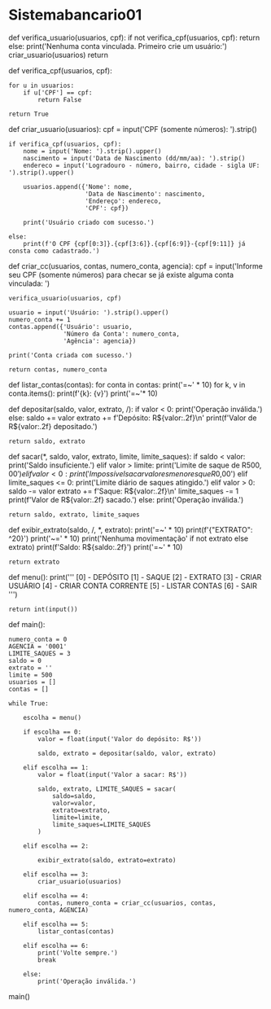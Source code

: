 # Sistemabancario01
def verifica_usuario(usuarios, cpf):
    if not verifica_cpf(usuarios, cpf):
        return
    else:
        print('Nenhuma conta vinculada. Primeiro crie um usuário:')
        criar_usuario(usuarios)
        return


def verifica_cpf(usuarios, cpf):

    for u in usuarios:
        if u['CPF'] == cpf:
            return False

    return True


def criar_usuario(usuarios):
    cpf = input('CPF (somente números): ').strip()

    if verifica_cpf(usuarios, cpf):
        nome = input('Nome: ').strip().upper()
        nascimento = input('Data de Nascimento (dd/mm/aa): ').strip()
        endereco = input('Logradouro - número, bairro, cidade - sigla UF: ').strip().upper()

        usuarios.append({'Nome': nome,
                         'Data de Nascimento': nascimento,
                         'Endereço': endereco,
                         'CPF': cpf})

        print('Usuário criado com sucesso.')

    else:
        print(f'O CPF {cpf[0:3]}.{cpf[3:6]}.{cpf[6:9]}-{cpf[9:11]} já consta como cadastrado.')


def criar_cc(usuarios, contas, numero_conta, agencia):
    cpf = input('Informe seu CPF (somente números) para checar se já existe alguma conta vinculada: ')

    verifica_usuario(usuarios, cpf)

    usuario = input('Usuário: ').strip().upper()
    numero_conta += 1
    contas.append({'Usuário': usuario,
                   'Número da Conta': numero_conta,
                   'Agência': agencia})

    print('Conta criada com sucesso.')

    return contas, numero_conta


def listar_contas(contas):
    for conta in contas:
        print('=~' * 10)
        for k, v in conta.items():
            print(f'{k}: {v}')
        print('=~'* 10)


def depositar(saldo, valor, extrato, /):
    if valor < 0:
        print('Operação inválida.')
    else:
        saldo += valor
        extrato += f'Depósito: R${valor:.2f}\n'
        print(f'Valor de R${valor:.2f} depositado.')

    return saldo, extrato


def sacar(*, saldo, valor, extrato, limite, limite_saques):
    if saldo < valor:
        print('Saldo insuficiente.')
    elif valor > limite:
        print('Limite de saque de R$500,00')
    elif valor < 0:
        print('Impossível sacar valores menores que R$0,00')
    elif limite_saques <= 0:
        print('Limite diário de saques atingido.')
    elif valor > 0:
        saldo -= valor
        extrato += f'Saque: R${valor:.2f}\n'
        limite_saques -= 1
        print(f'Valor de R${valor:.2f} sacado.')
    else:
        print('Operação inválida.')

    return saldo, extrato, limite_saques


def exibir_extrato(saldo, /, *, extrato):
    print('=~' * 10)
    print(f'{"EXTRATO": ^20}')
    print('~=' * 10)
    print('Nenhuma movimentação' if not extrato else extrato)
    print(f'Saldo: R${saldo:.2f}')
    print('=~' * 10)

    return extrato


def menu():
    print('''
    [0] - DEPÓSITO
    [1] - SAQUE
    [2] - EXTRATO
    [3] - CRIAR USUÁRIO
    [4] - CRIAR CONTA CORRENTE
    [5] - LISTAR CONTAS
    [6] - SAIR
        ''')

    return int(input())


def main():

    numero_conta = 0
    AGENCIA = '0001'
    LIMITE_SAQUES = 3
    saldo = 0
    extrato = ''
    limite = 500
    usuarios = []
    contas = []

    while True:

        escolha = menu()

        if escolha == 0:
            valor = float(input('Valor do depósito: R$'))

            saldo, extrato = depositar(saldo, valor, extrato)

        elif escolha == 1:
            valor = float(input('Valor a sacar: R$'))

            saldo, extrato, LIMITE_SAQUES = sacar(
                saldo=saldo,
                valor=valor,
                extrato=extrato,
                limite=limite,
                limite_saques=LIMITE_SAQUES
            )

        elif escolha == 2:

            exibir_extrato(saldo, extrato=extrato)

        elif escolha == 3:
            criar_usuario(usuarios)

        elif escolha == 4:
            contas, numero_conta = criar_cc(usuarios, contas, numero_conta, AGENCIA)

        elif escolha == 5:
            listar_contas(contas)

        elif escolha == 6:
            print('Volte sempre.')
            break

        else:
            print('Operação inválida.')


main()
